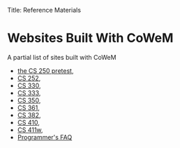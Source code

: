 Title: Reference Materials

# Websites Built With CoWeM

A partial list of sites built with CoWeM

* [the CS 250 pretest](https://www.cs.odu.edu/~zeil/cs250PreTest/latest/), 
* [CS 252](https://www.cs.odu.edu/~zeil/cs252/latest/),
* [CS 330](https://www.cs.odu.edu/~tkennedy/cs330/s17/),
* [CS 333](https://www.cs.odu.edu/~zeil/cs333/latest/), 
* [CS 350]((https://www.cs.odu.edu/~zeil/cs350/latest/)), 
* [CS 361](https://www.cs.odu.edu/~zeil/cs361/latest/),
* [CS 382](https://www.cs.odu.edu/~zeil/cs382/latest/),
* [CS 410](https://www.cs.odu.edu/~tkennedy/cs410/s17/), 
* [CS 411w](https://www.cs.odu.edu/~tkennedy/cs411/s17/),
* [Programmer's FAQ](https://www.cs.odu.edu/~zeil/FAQs/latest/)

